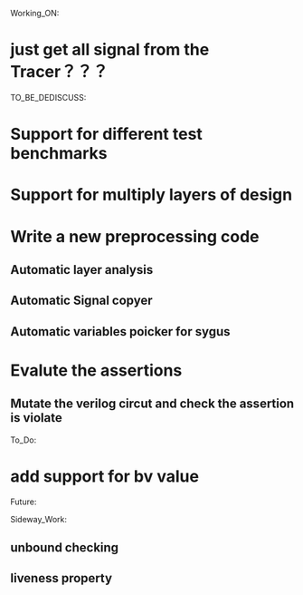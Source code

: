 Working_ON:
# just get all signal from the Tracer？？？

TO_BE_DEDISCUSS:
# Support for different test benchmarks

# Support for multiply layers of design

# Write a new preprocessing code
## Automatic layer analysis 
## Automatic Signal copyer
## Automatic variables poicker for sygus 

# Evalute the assertions
##   Mutate the verilog circut and check the assertion is violate

To_Do:
# add support for bv value

Future:


Sideway_Work: 
##  unbound checking
##  liveness property